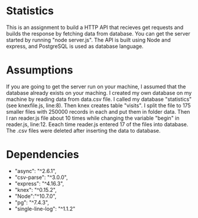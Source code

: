 # Statistics
This is an assignment to build a HTTP API that recieves get requests and builds the response by fetching data from database.
You can get the server started by running "node server.js".
The API is built using Node and express, and PostgreSQL is used as database language.

# Assumptions
 If you are going to get the server run on your machine, I assumed that the database already exists on your maching.
 I created my own database on my machine by reading data from data.csv file.
 I called my database "statistics" (see knexfile.js, line:8). Then knex creates table "visits". I split the file to
 175 smaller files with 250000 records in each and put them in folder data. Then I ran reader.js file about 10 times while
 changing the variable "begin" in reader.js, line:12. Eeach time reader.js entered 17 of the files into database.
 The .csv files were deleted after inserting the data to database.


# Dependencies
  - "async": "^2.6.1",
  - "csv-parse": "^3.0.0",
  - "express": "^4.16.3",
  - "knex": "^0.15.2",
  - "Node":"^10.7.0",
  - "pg": "^7.4.3",
  - "single-line-log": "^1.1.2"
